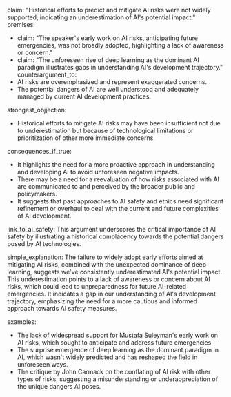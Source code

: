 claim: "Historical efforts to predict and mitigate AI risks were not widely supported, indicating an underestimation of AI's potential impact."
premises:
  - claim: "The speaker's early work on AI risks, anticipating future emergencies, was not broadly adopted, highlighting a lack of awareness or concern."
  - claim: "The unforeseen rise of deep learning as the dominant AI paradigm illustrates gaps in understanding AI's development trajectory."
counterargument_to:
  - AI risks are overemphasized and represent exaggerated concerns.
  - The potential dangers of AI are well understood and adequately managed by current AI development practices.

strongest_objjection:
  - Historical efforts to mitigate AI risks may have been insufficient not due to underestimation but because of technological limitations or prioritization of other more immediate concerns.

consequences_if_true:
  - It highlights the need for a more proactive approach in understanding and developing AI to avoid unforeseen negative impacts.
  - There may be a need for a reevaluation of how risks associated with AI are communicated to and perceived by the broader public and policymakers.
  - It suggests that past approaches to AI safety and ethics need significant refinement or overhaul to deal with the current and future complexities of AI development.

link_to_ai_safety: This argument underscores the critical importance of AI safety by illustrating a historical complacency towards the potential dangers posed by AI technologies.

simple_explanation: The failure to widely adopt early efforts aimed at mitigating AI risks, combined with the unexpected dominance of deep learning, suggests we've consistently underestimated AI's potential impact. This underestimation points to a lack of awareness or concern about AI risks, which could lead to unpreparedness for future AI-related emergencies. It indicates a gap in our understanding of AI's development trajectory, emphasizing the need for a more cautious and informed approach towards AI safety measures.

examples:
  - The lack of widespread support for Mustafa Suleyman's early work on AI risks, which sought to anticipate and address future emergencies.
  - The surprise emergence of deep learning as the dominant paradigm in AI, which wasn't widely predicted and has reshaped the field in unforeseen ways.
  - The critique by John Carmack on the conflating of AI risk with other types of risks, suggesting a misunderstanding or underappreciation of the unique dangers AI poses.